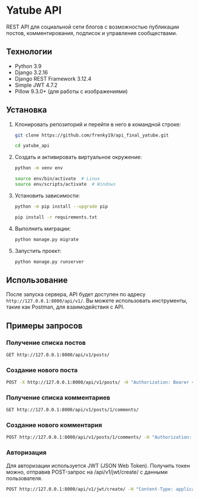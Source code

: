 # Yatube API

REST API для социальной сети блогов с возможностью публикации постов, комментирования, подписок и управления сообществами.

## Технологии

- Python 3.9
- Django 3.2.16
- Django REST Framework 3.12.4
- Simple JWT 4.7.2
- Pillow 9.3.0+ (для работы с изображениями)

## Установка

1. Клонировать репозиторий и перейти в него в командной строке:

    ```bash
    git clone https://github.com/frenky19/api_final_yatube.git
    ```
    ```bash
    cd yatube_api
    ```

2. Создать и активировать виртуальное окружение:

    ```bash
    python -m venv env
    ```
    ```bash
    source env/bin/activate  # Linux
    source env/scripts/activate  # Windows
    ```

3. Установить зависимости:

    ```bash
    python -m pip install --upgrade pip
    ```
    ```bash
    pip install -r requirements.txt
    ```

4. Выполнить миграции:

    ```bash
    python manage.py migrate
    ```

5. Запустить проект:

    ```bash
    python manage.py runserver
    ```

## Использование

После запуска сервера, API будет доступен по адресу `http://127.0.0.1:8000/api/v1/`. Вы можете использовать инструменты, такие как Postman, для взаимодействия с API.

## Примеры запросов

### Получение списка постов

```bash
GET http://127.0.0.1:8000/api/v1/posts/
```

### Создание нового поста
```bash
POST -X http://127.0.0.1:8000/api/v1/posts/ -H "Authorization: Bearer <your_token>" -H "Content-Type: application/json" -d '{"text": "Новый пост", "group": 1}'
```

### Получение списка комментариев
```bash
GET http://127.0.0.1:8000/api/v1/posts/1/comments/
```

### Создание нового комментария
```bash
POST http://127.0.0.1:8000/api/v1/posts/1/comments/ -H "Authorization: Bearer <your_token>" -H "Content-Type: application/json" -d '{"text": "Новый комментарий"}'
```

### Авторизация
Для авторизации используется JWT (JSON Web Token). Получить токен можно, отправив POST-запрос на /api/v1/jwt/create/ с данными пользователя.
```bash
POST http://127.0.0.1:8000/api/v1/jwt/create/ -H "Content-Type: application/json" -d '{"username": "your_username", "password": "your_password"}'
```

